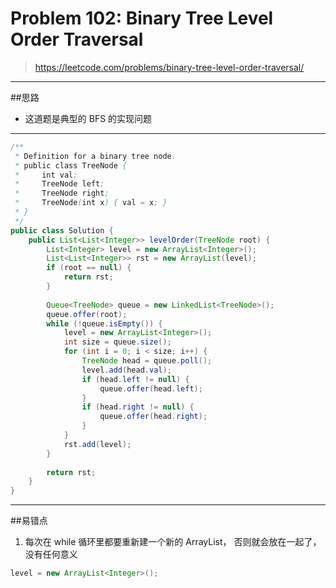 # Problem 102: Binary Tree Level Order Traversal


> https://leetcode.com/problems/binary-tree-level-order-traversal/

------------------
##思路
* 这道题是典型的 BFS 的实现问题

---------------
```java
/**
 * Definition for a binary tree node.
 * public class TreeNode {
 *     int val;
 *     TreeNode left;
 *     TreeNode right;
 *     TreeNode(int x) { val = x; }
 * }
 */
public class Solution {
    public List<List<Integer>> levelOrder(TreeNode root) {
        List<Integer> level = new ArrayList<Integer>();
        List<List<Integer>> rst = new ArrayList(level);
        if (root == null) {
            return rst;
        }
        
        Queue<TreeNode> queue = new LinkedList<TreeNode>();
        queue.offer(root);
        while (!queue.isEmpty()) {
            level = new ArrayList<Integer>();
            int size = queue.size();
            for (int i = 0; i < size; i++) {
                TreeNode head = queue.poll();
                level.add(head.val);
                if (head.left != null) {
                    queue.offer(head.left);
                }
                if (head.right != null) {
                    queue.offer(head.right);
                }
            }
            rst.add(level);
        }
        
        return rst;
    }
}
```
-----------
##易错点
1. 每次在 while 循环里都要重新建一个新的 ArrayList， 否则就会放在一起了，没有任何意义
```java
level = new ArrayList<Integer>();
```






















